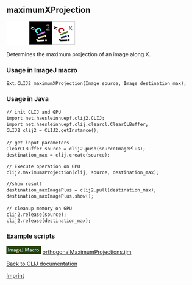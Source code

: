 ## maximumXProjection
<img src="images/mini_empty_logo.png"/><img src="images/mini_clij2_logo.png"/><img src="images/mini_clijx_logo.png"/>

Determines the maximum projection of an image along X.

### Usage in ImageJ macro
```
Ext.CLIJ2_maximumXProjection(Image source, Image destination_max);
```


### Usage in Java
```
// init CLIJ and GPU
import net.haesleinhuepf.clij2.CLIJ;
import net.haesleinhuepf.clij.clearcl.ClearCLBuffer;
CLIJ2 clij2 = CLIJ2.getInstance();

// get input parameters
ClearCLBuffer source = clij2.push(sourceImagePlus);
destination_max = clij.create(source);
```

```
// Execute operation on GPU
clij2.maximumXProjection(clij, source, destination_max);
```

```
//show result
destination_maxImagePlus = clij2.pull(destination_max);
destination_maxImagePlus.show();

// cleanup memory on GPU
clij2.release(source);
clij2.release(destination_max);
```




### Example scripts
<a href="https://github.com/clij/clij2-docs/blob/master/src/main/macro/"><img src="images/language_macro.png" height="20"/></a> [orthogonalMaximumProjections.ijm](https://github.com/clij/clij2-docs/blob/master/src/main/macro/orthogonalMaximumProjections.ijm)  


[Back to CLIJ documentation](https://clij.github.io/)

[Imprint](https://clij.github.io/imprint)
